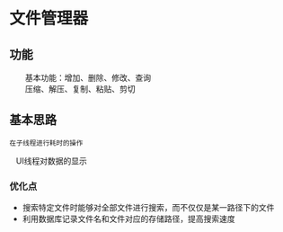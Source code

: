 # 文件管理器
## 功能
　　基本功能：增加、删除、修改、查询</br>
　　压缩、解压、复制、粘贴、剪切</br>
## 基本思路
    在子线程进行耗时的操作
    UI线程对数据的显示
### 优化点
* 搜索特定文件时能够对全部文件进行搜索，而不仅仅是某一路径下的文件
* 利用数据库记录文件名和文件对应的存储路径，提高搜索速度
